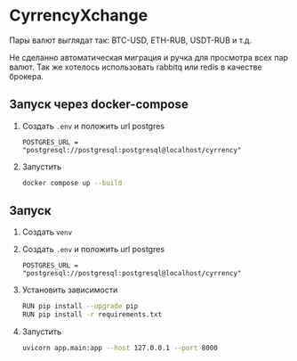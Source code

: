 # CyrrencyXchange

Пары валют выглядат так: BTC-USD, ETH-RUB, USDT-RUB и т.д.

Не сделанно автоматическая миграция и ручка для просмотра всех пар валют.
Так же хотелось использовать rabbitq или redis в качестве брокера.

## Запуск через docker-compose

1. Создать `.env` и положить url postgres

     ```env
     POSTGRES_URL = "postgresql://postgresql:postgresql@localhost/cyrrency"
     ```

2. Запустить

    ```bash
    docker compose up --build
    ```

## Запуск

1. Создать `venv`

2. Создать `.env` и положить url postgres

     ```env
     POSTGRES_URL = "postgresql://postgresql:postgresql@localhost/cyrrency"
     ```
3. Установить зависимости

   ```bash
   RUN pip install --upgrade pip
   RUN pip install -r requirements.txt
   ```
4. Запустить

   ```bash
   uvicorn app.main:app --host 127.0.0.1 --port 8000
   ```
